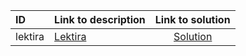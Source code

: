 | ID | Link to description | Link to solution |
|:---|:---|:---:|
| lektira | [Lektira](https://open.kattis.com/problems/lektira) | [Solution](https://github.com/versenyi98/leetcode-solutions/tree/main/solutions/Lektira)|
